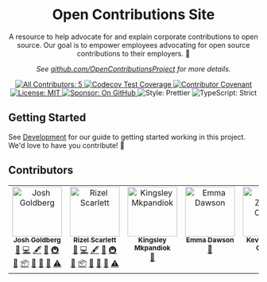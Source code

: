 <h1 align="center">Open Contributions Site</h1>

<p align="center">A resource to help advocate for and explain corporate contributions to open source.
Our goal is to empower employees advocating for open source contributions to their employers. 💙</p>

<p align="center">
<em>
See <a href="https://github.com/OpenContributionsProject">github.com/OpenContributionsProject</a> for more details.
</em>
</p>

<p align="center">
	<a href="#contributors" target="_blank">
<!-- prettier-ignore-start -->
<!-- ALL-CONTRIBUTORS-BADGE:START - Do not remove or modify this section -->
<img alt="All Contributors: 5" src="https://img.shields.io/badge/all_contributors-5-21bb42.svg" />
<!-- ALL-CONTRIBUTORS-BADGE:END -->
<!-- prettier-ignore-end -->
	</a>
	<a href="https://codecov.io/gh/OpenContributionsProject/opencontributionssite" target="_blank">
		<img alt="Codecov Test Coverage" src="https://codecov.io/gh/OpenContributionsProject/opencontributionssite/branch/main/graph/badge.svg?token=eVIFY4MhfQ"/>
	</a>
	<a href="https://github.com/OpenContributionsProject/opencontributionssite/blob/main/.github/CODE_OF_CONDUCT.md" target="_blank">
		<img alt="Contributor Covenant" src="https://img.shields.io/badge/code_of_conduct-enforced-21bb42" />
	</a>
	<a href="https://github.com/OpenContributionsProject/opencontributionssite/blob/main/LICENSE.md" target="_blank">
	    <img alt="License: MIT" src="https://img.shields.io/github/license/OpenContributionsProject/opencontributionssite?color=21bb42">
    </a>
	<a href="https://github.com/sponsors/OpenContributionsProject" target="_blank">
    	<img alt="Sponsor: On GitHub" src="https://img.shields.io/badge/sponsor-on_github-21bb42.svg" />
    </a>
	<img alt="Style: Prettier" src="https://img.shields.io/badge/style-prettier-21bb42.svg" />
    <img alt="TypeScript: Strict" src="https://img.shields.io/badge/typescript-strict-21bb42.svg" />
</p>

## Getting Started

See [Development](./.github/DEVELOPMENT.md) for our guide to getting started working in this project.
We'd love to have you contribute! 💖

## Contributors

<!-- ALL-CONTRIBUTORS-LIST:START - Do not remove or modify this section -->
<!-- prettier-ignore-start -->
<!-- markdownlint-disable -->
<table>
  <tbody>
    <tr>
      <td align="center" valign="top" width="14.28%"><a href="http://www.joshuakgoldberg.com"><img src="https://avatars.githubusercontent.com/u/3335181?v=4?s=100" width="100px;" alt="Josh Goldberg"/><br /><sub><b>Josh Goldberg</b></sub></a><br /><a href="https://github.com/OpenContributionsProject/opencontributionssite/issues?q=author%3AJoshuaKGoldberg" title="Bug reports">🐛</a> <a href="https://github.com/OpenContributionsProject/opencontributionssite/commits?author=JoshuaKGoldberg" title="Code">💻</a> <a href="#content-JoshuaKGoldberg" title="Content">🖋</a> <a href="#ideas-JoshuaKGoldberg" title="Ideas, Planning, & Feedback">🤔</a> <a href="#infra-JoshuaKGoldberg" title="Infrastructure (Hosting, Build-Tools, etc)">🚇</a> <a href="#maintenance-JoshuaKGoldberg" title="Maintenance">🚧</a> <a href="#platform-JoshuaKGoldberg" title="Packaging/porting to new platform">📦</a> <a href="#projectManagement-JoshuaKGoldberg" title="Project Management">📆</a> <a href="https://github.com/OpenContributionsProject/opencontributionssite/pulls?q=is%3Apr+reviewed-by%3AJoshuaKGoldberg" title="Reviewed Pull Requests">👀</a> <a href="#tool-JoshuaKGoldberg" title="Tools">🔧</a> <a href="https://github.com/OpenContributionsProject/opencontributionssite/commits?author=JoshuaKGoldberg" title="Tests">⚠️</a></td>
      <td align="center" valign="top" width="14.28%"><a href="https://blackgirlbytes.dev"><img src="https://avatars.githubusercontent.com/u/22990146?v=4?s=100" width="100px;" alt="Rizel Scarlett"/><br /><sub><b>Rizel Scarlett</b></sub></a><br /><a href="https://github.com/OpenContributionsProject/opencontributionssite/issues?q=author%3Ablackgirlbytes" title="Bug reports">🐛</a> <a href="https://github.com/OpenContributionsProject/opencontributionssite/commits?author=blackgirlbytes" title="Code">💻</a> <a href="#content-blackgirlbytes" title="Content">🖋</a> <a href="#ideas-blackgirlbytes" title="Ideas, Planning, & Feedback">🤔</a> <a href="#infra-blackgirlbytes" title="Infrastructure (Hosting, Build-Tools, etc)">🚇</a> <a href="#maintenance-blackgirlbytes" title="Maintenance">🚧</a> <a href="#platform-blackgirlbytes" title="Packaging/porting to new platform">📦</a> <a href="#projectManagement-blackgirlbytes" title="Project Management">📆</a> <a href="https://github.com/OpenContributionsProject/opencontributionssite/pulls?q=is%3Apr+reviewed-by%3Ablackgirlbytes" title="Reviewed Pull Requests">👀</a> <a href="#tool-blackgirlbytes" title="Tools">🔧</a> <a href="https://github.com/OpenContributionsProject/opencontributionssite/commits?author=blackgirlbytes" title="Tests">⚠️</a></td>
      <td align="center" valign="top" width="14.28%"><a href="https://kingsley.vzy.io/"><img src="https://avatars.githubusercontent.com/u/63562509?v=4?s=100" width="100px;" alt="Kingsley Mkpandiok"/><br /><sub><b>Kingsley Mkpandiok</b></sub></a><br /><a href="#design-iamkingsleey" title="Design">🎨</a></td>
      <td align="center" valign="top" width="14.28%"><a href="https://emmadawson.dev"><img src="https://avatars.githubusercontent.com/u/57045550?v=4?s=100" width="100px;" alt="Emma Dawson"/><br /><sub><b>Emma Dawson</b></sub></a><br /><a href="https://github.com/OpenContributionsProject/opencontributionssite/commits?author=EmmaDawsonDev" title="Documentation">📖</a></td>
      <td align="center" valign="top" width="14.28%"><a href="http://www.kevinzunigacuellar.com"><img src="https://avatars.githubusercontent.com/u/46791833?v=4?s=100" width="100px;" alt="Kevin Zuniga Cuellar"/><br /><sub><b>Kevin Zuniga Cuellar</b></sub></a><br /><a href="#tool-kevinzunigacuellar" title="Tools">🔧</a></td>
    </tr>
  </tbody>
</table>

<!-- markdownlint-restore -->
<!-- prettier-ignore-end -->

<!-- ALL-CONTRIBUTORS-LIST:END -->
